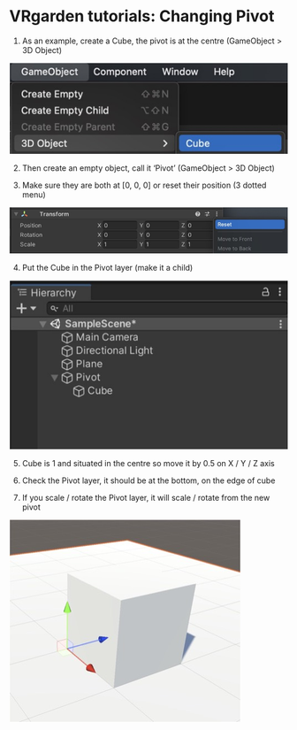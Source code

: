 # VRgarden tutorials: Changing Pivot
 
1. As an example, create a Cube, the pivot is at the centre (GameObject &gt; 3D Object)

<p align="left"><img src="images/pivot01.jpg"/></p>

2. Then create an empty object, call it ‘Pivot’ (GameObject &gt; 3D Object)

3. Make sure they are both at [0, 0, 0] or reset their position (3 dotted menu)</p>

<p align="left"><img src="images/pivot02.jpg"/></p>

4. Put the Cube in the Pivot layer (make it a child)</p>

<p align="left"><img src="images/pivot03.jpg"/></p>

5. Cube is 1 and situated in the centre so move it by 0.5 on X / Y / Z axis</p>

6. Check the Pivot layer, it should be at the bottom, on the edge of cube</p>

7. If you scale / rotate the Pivot layer, it will scale / rotate from the new pivot

<p align="left"><img src="images/pivot04.jpg"/></p>